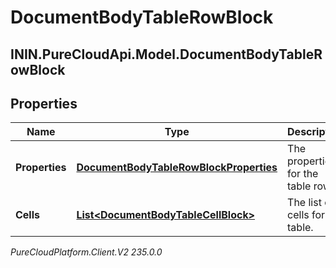 # DocumentBodyTableRowBlock

## ININ.PureCloudApi.Model.DocumentBodyTableRowBlock

## Properties

|Name | Type | Description | Notes|
|------------ | ------------- | ------------- | -------------|
| **Properties** | [**DocumentBodyTableRowBlockProperties**](DocumentBodyTableRowBlockProperties) | The properties for the table rows. | [optional] |
| **Cells** | [**List&lt;DocumentBodyTableCellBlock&gt;**](DocumentBodyTableCellBlock) | The list of cells for the table. | |



_PureCloudPlatform.Client.V2 235.0.0_
